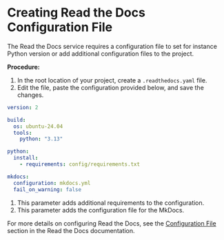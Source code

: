 # Creating Read the Docs Configuration File

The Read the Docs service requires a configuration file to set for instance Python version or add additional configuration files to the project.

**Procedure:**

1. In the root location of your project, create a `.readthedocs.yaml` file.
1. Edit the file, paste the configuration provided below, and save the changes.

``` yaml title=".readthedocs.yaml"
version: 2

build:
  os: ubuntu-24.04
  tools:
    python: "3.13"

python:
  install:
    - requirements: config/requirements.txt

mkdocs:
  configuration: mkdocs.yml
  fail_on_warning: false
```

1. This parameter adds additional requirements to the configuration.
2. This parameter adds the configuration file for the MkDocs.

For more details on configuring Read the Docs, see the [Configuration File](https://docs.readthedocs.io/en/stable/config-file/index.html) section in the Read the Docs documentation.
